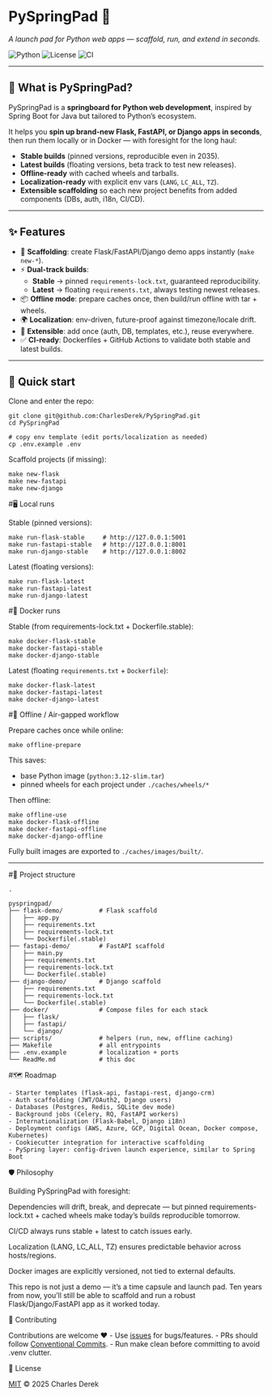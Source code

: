 # PySpringPad 🚀  
*A launch pad for Python web apps — scaffold, run, and extend in seconds.*

![Python](https://img.shields.io/badge/python-3.12+-blue.svg)
![License](https://img.shields.io/badge/license-MIT-green.svg)
![CI](https://github.com/<your-username>/<your-repo>/actions/workflows/ci.yml/badge.svg)

---

## 🌱 What is PySpringPad?

PySpringPad is a **springboard for Python web development**, inspired by Spring Boot for Java but tailored to Python’s ecosystem.  

It helps you **spin up brand-new Flask, FastAPI, or Django apps in seconds**, then run them locally or in Docker — with foresight for the long haul:

- **Stable builds** (pinned versions, reproducible even in 2035).  
- **Latest builds** (floating versions, beta track to test new releases).  
- **Offline-ready** with cached wheels and tarballs.  
- **Localization-ready** with explicit env vars (`LANG`, `LC_ALL`, `TZ`).  
- **Extensible scaffolding** so each new project benefits from added components (DBs, auth, i18n, CI/CD).

---

## ✨ Features

- 🔨 **Scaffolding**: create Flask/FastAPI/Django demo apps instantly (`make new-*`).  
- ⚡ **Dual-track builds**:  
  - **Stable** → pinned `requirements-lock.txt`, guaranteed reproducibility.  
  - **Latest** → floating `requirements.txt`, always testing newest releases.  
- 📦 **Offline mode**: prepare caches once, then build/run offline with tar + wheels.  
- 🌍 **Localization**: env-driven, future-proof against timezone/locale drift.  
- 🧩 **Extensible**: add once (auth, DB, templates, etc.), reuse everywhere.  
- ✅ **CI-ready**: Dockerfiles + GitHub Actions to validate both stable and latest builds.  

---

## 🚀 Quick start

Clone and enter the repo:

```
git clone git@github.com:CharlesDerek/PySpringPad.git
cd PySpringPad

# copy env template (edit ports/localization as needed)
cp .env.example .env
```

Scaffold projects (if missing):

```
make new-flask
make new-fastapi
make new-django
```

#🖥 Local runs

Stable (pinned versions):

```
make run-flask-stable     # http://127.0.0.1:5001
make run-fastapi-stable   # http://127.0.0.1:8001
make run-django-stable    # http://127.0.0.1:8002
```

Latest (floating versions):

```
make run-flask-latest
make run-fastapi-latest
make run-django-latest
```

#🐳 Docker runs

Stable (from requirements-lock.txt + Dockerfile.stable):

```
make docker-flask-stable
make docker-fastapi-stable
make docker-django-stable
```

Latest (floating `requirements.txt` + `Dockerfile`):

```
make docker-flask-latest
make docker-fastapi-latest
make docker-django-latest
```

#📴 Offline / Air-gapped workflow

Prepare caches once while online:

```
make offline-prepare
```

This saves:

* base Python image (`python:3.12-slim.tar`)
* pinned wheels for each project under `./caches/wheels/*`

Then offline:

```
make offline-use
make docker-flask-offline
make docker-fastapi-offline
make docker-django-offline
```

Fully built images are exported to `./caches/images/built/`.

---

#📂 Project structure

```text
.

pyspringpad/
├── flask-demo/          # Flask scaffold
│   ├── app.py
│   ├── requirements.txt
│   ├── requirements-lock.txt
│   └── Dockerfile(.stable)
├── fastapi-demo/        # FastAPI scaffold
│   ├── main.py
│   ├── requirements.txt
│   ├── requirements-lock.txt
│   └── Dockerfile(.stable)
├── django-demo/         # Django scaffold
│   ├── requirements.txt
│   ├── requirements-lock.txt
│   └── Dockerfile(.stable)
├── docker/              # Compose files for each stack
│   ├── flask/
│   ├── fastapi/
│   └── django/
├── scripts/             # helpers (run, new, offline caching)
├── Makefile             # all entrypoints
├── .env.example         # localization + ports
└── ReadMe.md            # this doc

```

#🗺 Roadmap

    - Starter templates (flask-api, fastapi-rest, django-crm)
    - Auth scaffolding (JWT/OAuth2, Django users)
    - Databases (Postgres, Redis, SQLite dev mode)
    - Background jobs (Celery, RQ, FastAPI workers)
    - Internationalization (Flask-Babel, Django i18n)
    - Deployment configs (AWS, Azure, GCP, Digital Ocean, Docker compose, Kubernetes)
    - Cookiecutter integration for interactive scaffolding
    - PySpring layer: config-driven launch experience, similar to Spring Boot

 🛡 Philosophy

Building PySpringPad with foresight:

Dependencies will drift, break, and deprecate — but pinned requirements-lock.txt + cached wheels make today’s builds reproducible tomorrow.

CI/CD always runs stable + latest to catch issues early.

Localization (LANG, LC_ALL, TZ) ensures predictable behavior across hosts/regions.

Docker images are explicitly versioned, not tied to external defaults.

This repo is not just a demo — it’s a time capsule and launch pad.
Ten years from now, you’ll still be able to scaffold and run a robust Flask/Django/FastAPI app as it worked today.

🤝 Contributing

Contributions are welcome ❤️
    - Use [issues](https://github.com/CharlesDerek/PySpringPad/issues) for bugs/features.
    - PRs should follow [Conventional Commits](https://www.conventionalcommits.org/).
    - Run make clean before committing to avoid .venv clutter.

📜 License

[MIT](https://github.com/CharlesDerek/PySpringPad/blob/main/LICENSE)
 © 2025 Charles Derek